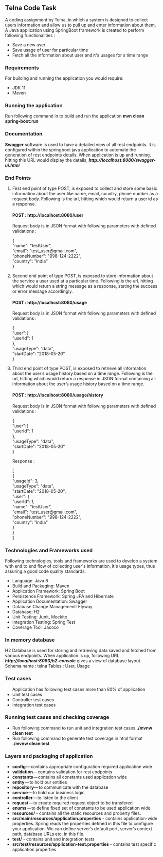 <h2>Telna Code Task</h2>

A coding assignment by Telna, in which a system	 is designed to	collect users information and allow	us to	pull up	and	enter information	about	them.
<br>A Java application using SpringBoot framework is created to perform following functionalities :
<ul>
<li>Save a new user</li>
<li>Save usage of user for particular time</li>
<li>Fetch all the information about user and it's usages for a time range</li>
</ul>

<h3>Requirements</h3>
For building and running the application you would require:<br>

<ul>
<li>JDK 11</li>
<li>Maven</li>
</ul>

<h3>Running the application</h3>
Run following command in to build and run the application <b>mvn clean spring-boot:run</b>

<h3>Documentation</h3>
<b>Swagger</b> software is used to have a detailed view of all rest endpoints. It is configured within the springboot java application to automate the generation of rest endpoints details.
When application is up and running, hitting this URL would display the details, <b><i>http://localhost:8080/swagger-ui.html</b></i>

<h3>End Points</h3>
<ol><li>First end point of type POST, is exposed to	collect	and	store	some basic information about the user like name,	email,	country,	phone	number as a request body.
Following is the url, hitting which would return a user id as a response.</li>
<h4>POST : http://localhost:8080/user</h4>
Request body is in JSON format with following parameters with defined validations :
<p>{<br/>"name": "testUser",<br/> "email": "test_user@gmail.com",<br/>"phoneNumber": "998-124-2222",<br/>"country": "India"<br/>}</p>
 </li>
<li>Second end point of type POST, is exposed to store information	about	the service	a	user used	at a particular
time.	
Following is the url, hitting which would return a string message as a response, stating the success or error message accordingly.</li>
<h4>POST : http://localhost:8080/usage</h4>
Request body is in JSON format with following parameters with defined validations :
<p>{<br/>"user":{<br/>"userId": 1<br/>},<br/> "usageType": "data",<br/>"startDate": "2018-05-20"<br/>}</p>
 </li>
<li>Third end point of type POST, is exposed to retrieve	all	information	about	 the	 user’s	 usage	 history based		
on	a	time	range.	
Following is the url, hitting which would return a response in JSON format containing all	information	about	 the	 user’s	 usage	 history based		
on	a	time	range.</li>
<h4>POST : http://localhost:8080/usage/history</h4>
Request body is in JSON format with following parameters with defined validations :
<p>{<br/>"user":{<br/>"userId": 1<br/>},<br/> "usageType": "data",<br/>"startDate": "2018-05-20"<br/>}</p>
Response : 
<p>[<br>{<br/>"usageId": 3,<br/>    "usageType": "data",<br/>"startDate": "2018-05-20",<br/>"user": {<br>"userId": 1,<br>"name": "testUser",<br/> "email": "test_user@gmail.com",<br/>"phoneNumber": "998-124-2222",<br/>"country": "India"<br>}<br>}<br>]</p>
</li>
</ol>
<h3>Technologies and Frameworks used</h3>
Following technologies, tools and frameworks are used to develop a system with end to end flow of collecting user's information, it's usage types, thus assuring a good code quality standards.<br>
<ul>
<li>Language: Java 8</li>
<li>Build and Packaging: Maven</li>
<li>Application Framework: Spring Boot</li>
<li>Persistence Framework: Spring JPA and Hibernate</li>
<li>Application Documentation: Swagger</li>
<li>Database Change Management: Flyway</li>
<li>Database: H2</li>
<li>Unit Testing: Junit, Mockito</li>
<li>Integration Testing: Spring Test</li>
<li>Coverage Tool: Jacoco</li>
</ul>

<h3>In memory database</h3>
H2 Database is used for storing and retrieving data saved and fetched from various endpoints.
When application is up, following URL <b><i>http://localhost:8080/h2-console</i></b> gives a view of database layout.<br>
Schema name : telna
Tables : User, Usage


<h3>Test cases</h3>
<ul>
 Application has following test cases more than 80% of application
  <li>Unit test cases</li>
  <li>Controller test cases</li>
  <li>Integration test cases</li>
</ul>

<h3>Running test cases and checking coverage</h3>
<ul>
<li>Run following command to run unit and integration test cases <b>./mvnw clean test</b></li>
<li>Run following command to generate test coverage in html format <b>./mvnw clean test</b></li>
</ul>

<h3>Layers and packaging of application</h3>
<ul>
<li><b>config</b> — contains appropriate configuration required application wide</li>
<li><b>validation</b> — contains validation for rest endpoints</li>
<li><b>constants</b> — contains all constants used application wide</li>
<li><b>entity</b> — to hold our entities</li>
<li><b>repository</b> — to communicate with the database</li>
<li><b>service</b> — to hold our business logic</li>
<li><b>controller</b> — to listen to the client</li>
<li><b>request</b> — to create required request object to be transfered</li>
<li><b>enums</b> — to define fixed set of constants to be used application wide</li>
<li><b>resources/</b> - contains all the static resources and property files.</li>
<li><b>src/main/resources/application.properties</b> - contains application-wide properties. Spring reads the properties defined in this file to configure your application. We can define server’s default port, server’s context path, database URLs etc, in this file.</li>
<li><b>test/</b> - contains unit and integration tests</li>
<li><b>src/test/resources/application-test.properties</b> - contains test specific application properties</li>



